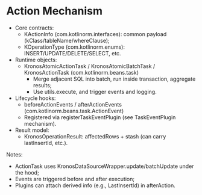 # Action Mechanism

- Core contracts:
  - KActionInfo (com.kotlinorm.interfaces): common payload (kClass/tableName/whereClause);
  - KOperationType (com.kotlinorm.enums): INSERT/UPDATE/DELETE/SELECT, etc.
- Runtime objects:
  - KronosAtomicActionTask / KronosAtomicBatchTask / KronosActionTask (com.kotlinorm.beans.task)
    - Merge adjacent SQL into batch, run inside transaction, aggregate results;
    - Use utils.execute, and trigger events and logging.
- Lifecycle hooks:
  - beforeActionEvents / afterActionEvents (com.kotlinorm.beans.task.ActionEvent)
  - Registered via registerTaskEventPlugin (see TaskEventPlugin mechanism).
- Result model:
  - KronosOperationResult: affectedRows + stash (can carry lastInsertId, etc.).

Notes:
- ActionTask uses KronosDataSourceWrapper.update/batchUpdate under the hood;
- Events are triggered before and after execution;
- Plugins can attach derived info (e.g., LastInsertId) in afterAction.
